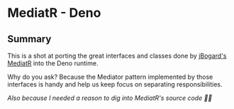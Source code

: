 # MediatR - Deno

## Summary

This is a shot at porting the great interfaces and classes done by [jBogard's MediatR](https://github.com/jbogard/MediatR) into the Deno runtime.

Why do you ask? Because the Mediator pattern implemented by those interfaces is handy and help us keep focus on separating responsibilities. 

_Also because I needed a reason to dig into MediatR's source code 🤷‍♂️_